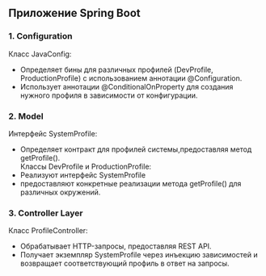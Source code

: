 ## Приложение Spring Boot ##

### 1. Configuration ###
Класс JavaConfig:       
- Определяет бины для различных профилей (DevProfile, ProductionProfile) с использованием аннотации @Configuration.  
- Использует аннотации @ConditionalOnProperty для создания нужного профиля в зависимости от конфигурации.  

### 2. Model ###

Интерфейс SystemProfile: 
- Определяет контракт для профилей системы,предоставляя метод getProfile().  
Классы DevProfile и ProductionProfile:   
- Реализуют интерфейс SystemProfile   
- предоставляют конкретные реализации метода getProfile() для различных окружений.  

### 3. Controller Layer ###

Класс ProfileController:
- Обрабатывает HTTP-запросы, предоставляя REST API.  
- Получает экземпляр SystemProfile через инъекцию зависимостей и возвращает соответствующий профиль в ответ на запросы.  

